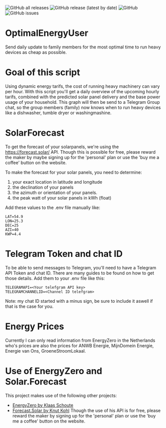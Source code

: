 ![GitHub all releases](https://img.shields.io/github/downloads/thegabeman/OptimalEnergyUser/total?logo=Github&style=plastic)
![GitHub release (latest by date)](https://img.shields.io/github/v/release/thegabeman/OptimalEnergyUser?style=plastic)
![GitHub](https://img.shields.io/github/license/thegabeman/OptimalEnergyUser?style=plastic)
![GitHub issues](https://img.shields.io/github/issues/thegabeman/OptimalEnergyUser?style=plastic)

# OptimalEnergyUser
Send daily update to family members for the most optimal time to run heavy devices as cheap as possible.

# Goal of this script
Using dynamic energy tarifs, the cost of running heavy machinery can vary per hour. With this script you'll get a daily overview of the upcoming hourly tarifs, combined with the predicted solar panel delivery and the base power usage of your household. This graph will then be send to a Telegram Group chat, so the group members (family) now knows when to run heavy devices like a dishwasher, tumble dryer or washingmashine.

# SolarForecast
To get the forecast of your solarpanels, we're using the https://forecast.solar/ API. Though this is possible for free, please reward the maker by maybe signing up for the 'personal' plan or use the 'buy me a coffee' button on the website.

To make the forecast for your solar panels, you need to determine:
1. your exact location in latitude and longitude
2. the declination of your panels
3. the azimuth or orientation of your panels.
4. the peak watt of your solar panels in kWh (float)

Add these values to the .env file manually like:
```
LAT=54.9
LON=25.3
DEC=25
AZI=40
KWP=4.4
```

# Telegram Token and chat ID
To be able to send messages to Telegram, you'll need to have a Telegram API Token and chat ID. There are many guides to be found on how to get those details. Add them to your .env file like this:
```
TELEGRAMAPI=<Your telefgram API key>
TELEGRAMCHANNELID=<Channel ID telefgram>
```
Note: my chat ID started with a minus sign, be sure to include it aswell if that is the case for you.

# Energy Prices
Currently I can only read information from EnergyZero in the Netherlands who's prices are also the prices for ANWB Energie, MijnDomein Energie, Energie van Ons, GroeneStroomLokaal.


# Use of EnergyZero and Solar.Forecast
This project makes use of the following other projects:
- [EnergyZero by Klaas Schoute](https://github.com/klaasnicolaas/python-energyzero)
- [Forecast.Solar by Knut Kohl](https://forecast.solar/) Though the use of his API is for free, please reward the maker by signing up for the 'personal' plan or use the 'buy me a coffee' button on the website.



